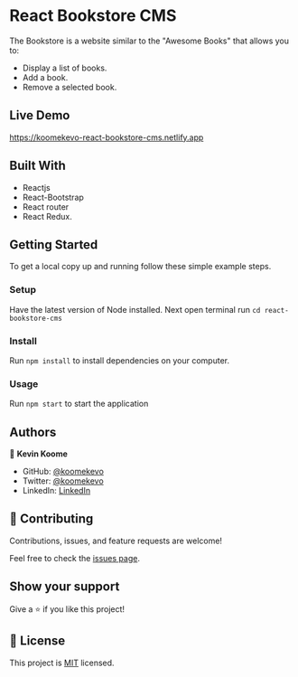 # React Bookstore CMS

The Bookstore is a website similar to the "Awesome Books" that allows you to:
- Display a list of books.
- Add a book.
- Remove a selected book.

## Live Demo

https://koomekevo-react-bookstore-cms.netlify.app

## Built With

- Reactjs
- React-Bootstrap
- React router
- React Redux.

## Getting Started

To get a local copy up and running follow these simple example steps.

### Setup

Have the latest version of Node installed. 
Next open terminal run `cd react-bookstore-cms`

### Install

Run `npm install` to install dependencies on your computer.

### Usage

Run `npm start` to start the application

## Authors

👤 **Kevin Koome**

- GitHub: [@koomekevo](https://github.com/koomekevo)
- Twitter: [@koomekevo](https://twitter.com/koomekevo)
- LinkedIn: [LinkedIn](https://ke.linkedin.com/in/kevin-koome-aab84186)

## 🤝 Contributing

Contributions, issues, and feature requests are welcome!

Feel free to check the [issues page](../../issues/).

## Show your support

Give a ⭐️ if you like this project!

## 📝 License

This project is [MIT](./MIT.md) licensed.